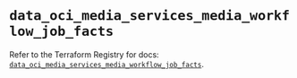 # `data_oci_media_services_media_workflow_job_facts`

Refer to the Terraform Registry for docs: [`data_oci_media_services_media_workflow_job_facts`](https://registry.terraform.io/providers/oracle/oci/6.18.0/docs/data-sources/media_services_media_workflow_job_facts).
